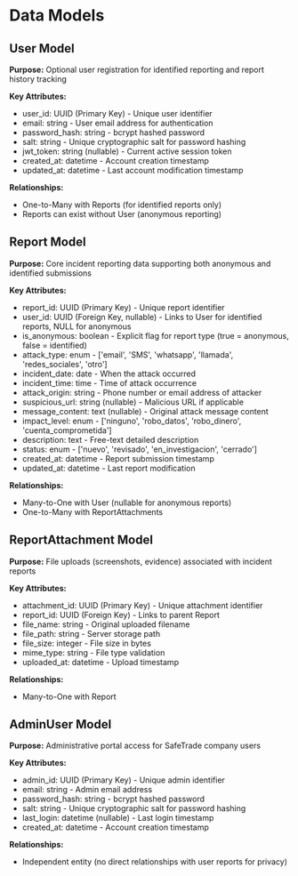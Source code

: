 # Data Models

## User Model
**Purpose:** Optional user registration for identified reporting and report history tracking

**Key Attributes:**
- user_id: UUID (Primary Key) - Unique user identifier
- email: string - User email address for authentication
- password_hash: string - bcrypt hashed password
- salt: string - Unique cryptographic salt for password hashing
- jwt_token: string (nullable) - Current active session token
- created_at: datetime - Account creation timestamp
- updated_at: datetime - Last account modification timestamp

**Relationships:**
- One-to-Many with Reports (for identified reports only)
- Reports can exist without User (anonymous reporting)

## Report Model  
**Purpose:** Core incident reporting data supporting both anonymous and identified submissions

**Key Attributes:**
- report_id: UUID (Primary Key) - Unique report identifier
- user_id: UUID (Foreign Key, nullable) - Links to User for identified reports, NULL for anonymous
- is_anonymous: boolean - Explicit flag for report type (true = anonymous, false = identified)
- attack_type: enum - ['email', 'SMS', 'whatsapp', 'llamada', 'redes_sociales', 'otro']
- incident_date: date - When the attack occurred
- incident_time: time - Time of attack occurrence
- attack_origin: string - Phone number or email address of attacker
- suspicious_url: string (nullable) - Malicious URL if applicable
- message_content: text (nullable) - Original attack message content
- impact_level: enum - ['ninguno', 'robo_datos', 'robo_dinero', 'cuenta_comprometida']
- description: text - Free-text detailed description
- status: enum - ['nuevo', 'revisado', 'en_investigacion', 'cerrado']
- created_at: datetime - Report submission timestamp
- updated_at: datetime - Last report modification

**Relationships:**
- Many-to-One with User (nullable for anonymous reports)
- One-to-Many with ReportAttachments

## ReportAttachment Model
**Purpose:** File uploads (screenshots, evidence) associated with incident reports

**Key Attributes:**
- attachment_id: UUID (Primary Key) - Unique attachment identifier
- report_id: UUID (Foreign Key) - Links to parent Report
- file_name: string - Original uploaded filename
- file_path: string - Server storage path
- file_size: integer - File size in bytes
- mime_type: string - File type validation
- uploaded_at: datetime - Upload timestamp

**Relationships:**
- Many-to-One with Report

## AdminUser Model
**Purpose:** Administrative portal access for SafeTrade company users

**Key Attributes:**
- admin_id: UUID (Primary Key) - Unique admin identifier
- email: string - Admin email address
- password_hash: string - bcrypt hashed password
- salt: string - Unique cryptographic salt for password hashing
- last_login: datetime (nullable) - Last login timestamp
- created_at: datetime - Account creation timestamp

**Relationships:**
- Independent entity (no direct relationships with user reports for privacy)
